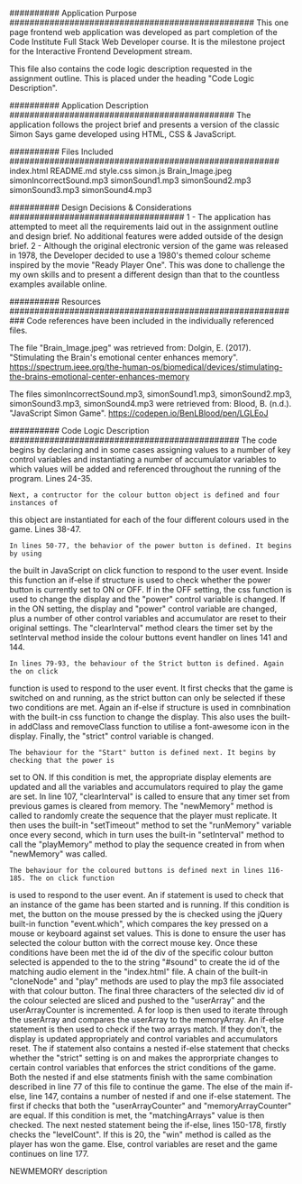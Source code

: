 ########## Application Purpose #################################################
This one page frontend web application was developed as part completion of the 
Code Institute Full Stack Web Developer course. It is the milestone project for the 
Interactive Frontend Development stream.

This file also contains the code logic description requested in the assignment 
outline. This is placed under the heading "Code Logic Description".

########## Application Description #############################################
The application follows the project brief and presents a version of the classic
Simon Says game developed using HTML, CSS & JavaScript.

########## Files Included ######################################################
index.html
README.md
style.css
simon.js
Brain_Image.jpeg
simonIncorrectSound.mp3
simonSound1.mp3
simonSound2.mp3
simonSound3.mp3
simonSound4.mp3

########## Design Decisions & Considerations ###################################
1 - The application has attempted to meet all the requirements laid out in the 
assignment outline and design brief. No additional features were added outside of
the design brief.
2 - Although the original electronic version of the game was released in 1978, the 
Developer decided to use a 1980's themed colour scheme inspired by the movie 
"Ready Player One". This was done to challenge the my own skills and to present a 
different design than that to the countless examples available online.

########## Resources ###########################################################
Code references have been included in the individually referenced files.

The file "Brain_Image.jpeg" was retrieved from:
    Dolgin, E. (2017). "Stimulating the Brain's emotional center enhances memory".
    https://spectrum.ieee.org/the-human-os/biomedical/devices/stimulating-the-brains-emotional-center-enhances-memory
    
The files simonIncorrectSound.mp3, simonSound1.mp3, simonSound2.mp3, simonSound3.mp3, simonSound4.mp3 were retrieved from:
    Blood, B. (n.d.). "JavaScript Simon Game".
    https://codepen.io/BenLBlood/pen/LGLEoJ

########## Code Logic Description ##############################################
    The code begins by declaring and in some cases assigning values to a number of 
key control variables and instantiating a number of accumulator variables to which 
values will be added and referenced throughout the running of the program. Lines 24-35.

    Next, a contructor for the colour button object is defined and four instances of
this object are instantiated for each of the four different colours used in the game.
Lines 38-47.

    In lines 50-77, the behavior of the power button is defined. It begins by using
the built in JavaScript on click function to respond to the user event. Inside this
function an if-else if structure is used to check whether the power button is currently
set to ON or OFF. If in the OFF setting, the css function is used to change the display 
and the "power" control variable is changed. If in the ON setting, the display and "power"
control variable are changed, plus a number of other control variables and accumulator are reset
to their original settings. The "clearInterval" method clears the timer set by the setInterval
method inside the colour buttons event handler on lines 141 and 144.

    In lines 79-93, the behaviour of the Strict button is defined. Again the on click 
function is used to respond to the user event. It first checks that the game is switched on 
and running, as the strict button can only be selected if these two conditions are met. 
Again an if-else if structure is used in comnbination with the built-in css function to change
the display. This also uses the built-in addClass and removeClass function to utilise a font-awesome
icon in the display. Finally, the "strict" control variable is changed.
    
    The behaviour for the "Start" button is defined next. It begins by checking that the power is 
set to ON. If this condition is met, the appropriate display elements are updated and all the
variables and accumulators required to play the game are set. In line 107, "clearInterval" is 
called to ensure that any timer set from previous games is cleared from memory. The "newMemory"
method is called to randomly create the sequence that the player must replicate. It then uses
the built-in "setTimeout" method to set the "runMemory" variable once every second, which in turn
uses the built-in "setInterval" method to call the "playMemory" method to play the sequence created 
in from when "newMemory" was called.

    The behaviour for the coloured buttons is defined next in lines 116-185. The on click function 
is used to respond to the user event. An if statement is used to check that an instance of the game
has been started and is running. If this condition is met, the button on the mouse pressed by the
is checked using the jQuery built-in function "event.which", which compares the key pressed on a
mouse or keyboard against set values. This is done to ensure the user has selected the colour button
with the correct mouse key. Once these conditions have been met the id of the div of the specific colour 
button selected is appended to the to the string "#sound" to create the id of the matching audio 
element in the "index.html" file. A chain of the built-in "cloneNode" and "play" methods are used to
play the mp3 file associated with that colour button. The final three characters of the selected div
id of the colour selected are sliced and pushed to the "userArray" and the userArrayCounter is
incremented. A for loop is then used to iterate through the userArray and compares the userArray to
the memoryArray. An if-else statement is then used to check if the two arrays match. If they don't, 
the display is updated appropriately and control variables and accumulators reset. The if statement 
also contains a nested if-else statement that checks whether the "strict" setting is on and makes 
the approrpriate changes to certain control variables that enforces the strict conditions of the game.
Both the nested if and else statments finish with the same combination described in line 77 of this file
to continue the game. The else of the main if-else, line 147, contains a number of nested if and one
if-else statement. The first if checks that both the "userArrayCounter" and "memoryArrayCounter" are equal.
If this condition is met, the "matchingArrays" value is then checked. The next nested statement being
the if-else, lines 150-178, firstly checks the "levelCount". If this is 20, the "win" method is called
as the player has won the game. Else, control variables are reset and the game continues on line 177.

NEWMEMORY description



